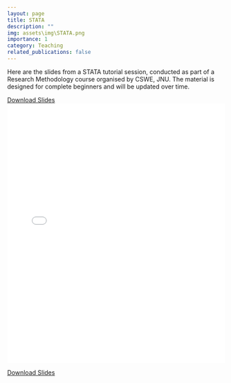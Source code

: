 ```yaml
---
layout: page
title: STATA
description: ""
img: assets\img\STATA.png
importance: 1
category: Teaching
related_publications: false
---
```


Here are the slides from a STATA tutorial session, conducted as part of a Research Methodology course organised by CSWE, JNU. The material is designed for complete beginners and will be updated over time.

<!-- Download button -->
<a href="assets\pdf\STATA_Tutorial.pdf" download class="btn btn-primary">
  Download Slides
</a>

<!-- Embedded PDF viewer -->
<embed src="assets\pdf\STATA_Tutorial.pdf" type="application/pdf" width="100%" height="600px" />
 
[Download Slides](assets\pdf\STATA_Tutorial.pdf) 
